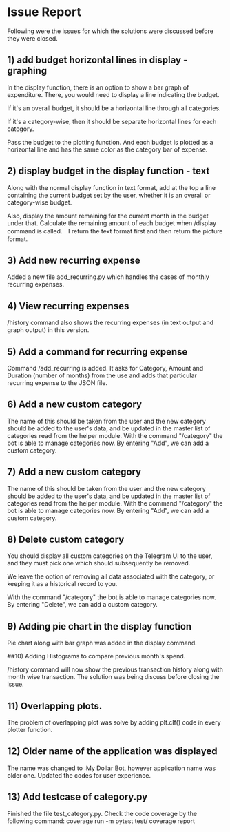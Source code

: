 # Issue Report

Following were the issues for which the solutions were discussed before they were closed.

## 1) add budget horizontal lines in display - graphing
In the display function, there is an option to show a bar graph of expenditure. There, you would need to display a line indicating the budget.

If it's an overall budget, it should be a horizontal line through all categories.

If it's a category-wise, then it should be separate horizontal lines for each category.

Pass the budget to the plotting function. And each budget is plotted as a horizontal line and has the same color as the category bar of expense.


## 2) display budget in the display function - text
Along with the normal display function in text format, add at the top a line containing the current budget set by the user, whether it is an overall or category-wise budget.

Also, display the amount remaining for the current month in the budget under that.
Calculate the remaining amount of each budget when /display command is called.　I return the text format first and then return the picture format.
## 3) Add new recurring expense
Added a new file add_recurring.py which handles the cases of monthly recurring expenses.

## 4) View recurring expenses
/history command also shows the recurring expenses (in text output and graph output) in this version.

## 5) Add a command for recurring expense 
Command /add_recurring is added. It asks for Category, Amount and Duration (number of months) from the use and adds that particular recurring expense to the JSON file.

## 6) Add a new custom category 
The name of this should be taken from the user and the new category should be added to the user's data, and be updated in the master list of categories read from the helper module.
With the command "/category" the bot is able to manage categories now.
By entering "Add", we can add a custom category.

## 7) Add a new custom category

The name of this should be taken from the user and the new category should be added to the user's data, and be updated in the master list of categories read from the helper module.
With the command "/category" the bot is able to manage categories now.
By entering "Add", we can add a custom category.

## 8) Delete custom category

You should display all custom categories on the Telegram UI to the user, and they must pick one which should subsequently be removed.

We leave the option of removing all data associated with the category, or keeping it as a historical record to you.

With the command "/category" the bot is able to manage categories now.
By entering "Delete", we can add a custom category.

## 9) Adding pie chart in the display function 

Pie chart along with bar graph was added in the display command.

##10) Adding Histograms to compare previous month's spend.

/history command will now show the previous transaction history along with month wise transaction. The solution was being discuss before closing the issue.

## 11) Overlapping plots. 
The problem of overlapping plot was solve by adding plt.clf() code in every plotter function.

## 12) Older name of the application was displayed

The name was changed to :My Dollar Bot, however application name was older one.
Updated the codes for user experience.
 
## 13) Add testcase of category.py

Finished the file test_category.py.
Check the code coverage by the following command:
coverage run -m pytest test/
coverage report
